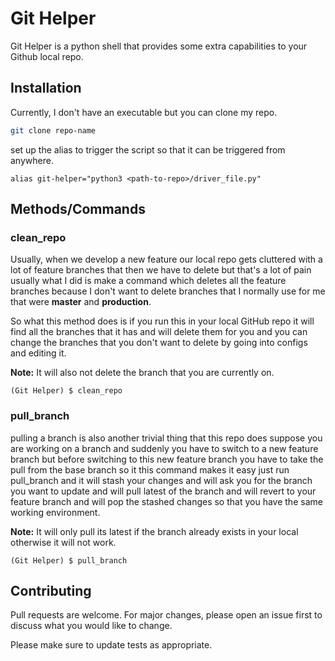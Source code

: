 # Git Helper

Git Helper is a python shell that provides some extra capabilities to your Github local repo.

## Installation

Currently, I don't have an executable but you can clone my repo.

```bash
git clone repo-name
```

set up the alias to trigger the script so that it can be triggered from anywhere. 

```
alias git-helper="python3 <path-to-repo>/driver_file.py"
```

## Methods/Commands

### clean_repo
Usually, when we develop a new feature our local repo gets cluttered with a lot of feature branches that then we have to delete but that's a lot of pain usually what I did is make a command which deletes all the feature branches because I don't want to delete branches that I normally use for me that were **master** and **production**.

So what this method does is if you run this in your local GitHub repo it will find all the branches that it has and will delete them for you and you can change the branches that you don't want to delete by going into configs and editing it.

**Note:** It will also not delete the branch that you are currently on.

```
(Git Helper) $ clean_repo
```

### pull_branch
pulling a branch is also another trivial thing that this repo does suppose you are working on a branch and suddenly you have to switch to a new feature branch but before switching to this new feature branch you have to take the pull from the base branch so it this command makes it easy just run pull_branch and it will stash your changes and will ask you for the branch you want to update and will pull latest of the branch and will revert to your feature branch and will pop the stashed changes so that you have the same working environment.

**Note:** It will only pull its latest if the branch already exists in your local otherwise it will not work.

```
(Git Helper) $ pull_branch
```


## Contributing
Pull requests are welcome. For major changes, please open an issue first to discuss what you would like to change.

Please make sure to update tests as appropriate.